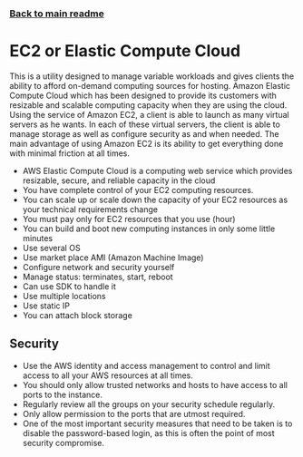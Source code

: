 ### [Back to main readme](Readme.md)

# EC2 or Elastic Compute Cloud
This is a utility designed to manage variable workloads and gives clients the ability to afford on-demand computing sources for hosting. Amazon Elastic Compute Cloud which has been designed to provide its customers with resizable and scalable computing capacity when they are using the cloud. Using the service of Amazon EC2, a client is able to launch as many virtual servers as he wants. In each of these virtual servers, the client is able to manage storage as well as configure security as and when needed. The main advantage of using Amazon EC2 is its ability to get everything done with minimal friction at all times.

- AWS Elastic Compute Cloud is a computing web service which provides resizable, secure, and reliable capacity in the cloud
- You have complete control of your EC2 computing resources.
- You can scale up or scale down the capacity of your EC2 resources as your technical requirements change
- You must pay only for EC2 resources that you use (hour)
- You can build and boot new computing instances in only some little minutes
- Use several OS
- Use market place AMI (Amazon Machine Image)
- Configure network and security yourself
- Manage status: terminates, start, reboot
- Can use SDK to handle it
- Use multiple locations
- Use static IP
- You can attach block storage

## Security
- Use the AWS identity and access management to control and limit access to all your AWS resources at all times.
- You should only allow trusted networks and hosts to have access to all ports to the instance.
- Regularly review all the groups on your security schedule regularly.
- Only allow permission to the ports that are utmost required.
- One of the most important security measures that need to be taken is to disable the password-based login, as this is often the point of most security compromise.